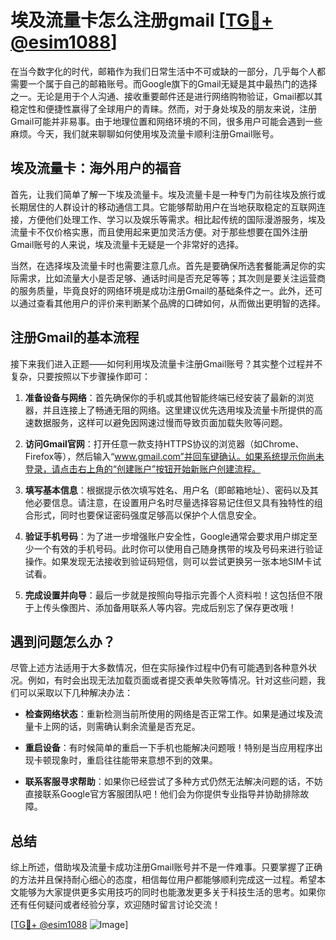 # 埃及流量卡怎么注册gmail [[TG💪+ @esim1088](https://t.me/s/esim1088)]

在当今数字化的时代，邮箱作为我们日常生活中不可或缺的一部分，几乎每个人都需要一个属于自己的邮箱账号。而Google旗下的Gmail无疑是其中最热门的选择之一。无论是用于个人沟通、接收重要邮件还是进行网络购物验证，Gmail都以其稳定性和便捷性赢得了全球用户的青睐。然而，对于身处埃及的朋友来说，注册Gmail可能并非易事。由于地理位置和网络环境的不同，很多用户可能会遇到一些麻烦。今天，我们就来聊聊如何使用埃及流量卡顺利注册Gmail账号。

## 埃及流量卡：海外用户的福音

首先，让我们简单了解一下埃及流量卡。埃及流量卡是一种专门为前往埃及旅行或长期居住的人群设计的移动通信工具。它能够帮助用户在当地获取稳定的互联网连接，方便他们处理工作、学习以及娱乐等需求。相比起传统的国际漫游服务，埃及流量卡不仅价格实惠，而且使用起来更加灵活方便。对于那些想要在国外注册Gmail账号的人来说，埃及流量卡无疑是一个非常好的选择。

当然，在选择埃及流量卡时也需要注意几点。首先是要确保所选套餐能满足你的实际需求，比如流量大小是否足够、通话时间是否充足等等；其次则是要关注运营商的服务质量，毕竟良好的网络环境是成功注册Gmail的基础条件之一。此外，还可以通过查看其他用户的评价来判断某个品牌的口碑如何，从而做出更明智的选择。

## 注册Gmail的基本流程

接下来我们进入正题——如何利用埃及流量卡注册Gmail账号？其实整个过程并不复杂，只要按照以下步骤操作即可：

1. **准备设备与网络**：首先确保你的手机或其他智能终端已经安装了最新的浏览器，并且连接上了畅通无阻的网络。这里建议优先选用埃及流量卡所提供的高速数据服务，这样可以避免因网速过慢而导致页面加载失败等问题。

2. **访问Gmail官网**：打开任意一款支持HTTPS协议的浏览器（如Chrome、Firefox等），然后输入“www.gmail.com”并回车键确认。如果系统提示你尚未登录，请点击右上角的“创建账户”按钮开始新账户创建流程。

3. **填写基本信息**：根据提示依次填写姓名、用户名（即邮箱地址）、密码以及其他必要信息。请注意，在设置用户名时尽量选择容易记住但又具有独特性的组合形式，同时也要保证密码强度足够高以保护个人信息安全。

4. **验证手机号码**：为了进一步增强账户安全性，Google通常会要求用户绑定至少一个有效的手机号码。此时你可以使用自己随身携带的埃及号码来进行验证操作。如果发现无法接收到验证码短信，则可以尝试更换另一张本地SIM卡试试看。

5. **完成设置并向导**：最后一步就是按照向导指示完善个人资料啦！这包括但不限于上传头像图片、添加备用联系人等内容。完成后别忘了保存更改哦！

## 遇到问题怎么办？

尽管上述方法适用于大多数情况，但在实际操作过程中仍有可能遇到各种意外状况。例如，有时会出现无法加载页面或者提交表单失败等情况。针对这些问题，我们可以采取以下几种解决办法：

- **检查网络状态**：重新检测当前所使用的网络是否正常工作。如果是通过埃及流量卡上网的话，则需确认剩余流量是否充足。
  
- **重启设备**：有时候简单的重启一下手机也能解决问题哦！特别是当应用程序出现卡顿现象时，重启往往能带来意想不到的效果。

- **联系客服寻求帮助**：如果你已经尝试了多种方式仍然无法解决问题的话，不妨直接联系Google官方客服团队吧！他们会为你提供专业指导并协助排除故障。

## 总结

综上所述，借助埃及流量卡成功注册Gmail账号并不是一件难事。只要掌握了正确的方法并且保持耐心细心的态度，相信每位用户都能够顺利完成这一过程。希望本文能够为大家提供更多实用技巧的同时也能激发更多关于科技生活的思考。如果你还有任何疑问或者经验分享，欢迎随时留言讨论交流！

[[TG💪+ @esim1088](https://t.me/s/esim1088) ![Image](https://i.postimg.cc/4NQfJmqS/Snipaste-2025-05-13-00-14-12.png)]